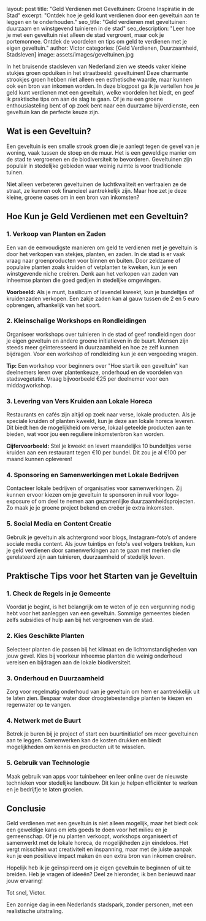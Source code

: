 layout: post
title:  "Geld Verdienen met Geveltuinen: Groene Inspiratie in de Stad"
excerpt: "Ontdek hoe je geld kunt verdienen door een geveltuin aan te leggen en te onderhouden."
seo_title:  "Geld verdienen met geveltuinen: duurzaam en winstgevend tuinieren in de stad"
seo_description: "Leer hoe je met een geveltuin niet alleen de stad vergroent, maar ook je portemonnee. Ontdek de voordelen en tips om geld te verdienen met je eigen geveltuin."
author: Victor
categories: [Geld Verdienen, Duurzaamheid, Stadsleven]
image: assets/images/geveltuinen.jpg

In het bruisende stadsleven van Nederland zien we steeds vaker kleine stukjes groen opduiken in het straatbeeld: geveltuinen! Deze charmante strookjes groen hebben niet alleen een esthetische waarde, maar kunnen ook een bron van inkomen worden. In deze blogpost ga ik je vertellen hoe je geld kunt verdienen met een geveltuin, welke voordelen het biedt, en geef ik praktische tips om aan de slag te gaan. Of je nu een groene enthousiasteling bent of op zoek bent naar een duurzame bijverdienste, een geveltuin kan de perfecte keuze zijn.

## Wat is een Geveltuin?

Een geveltuin is een smalle strook groen die je aanlegt tegen de gevel van je woning, vaak tussen de stoep en de muur. Het is een geweldige manier om de stad te vergroenen en de biodiversiteit te bevorderen. Geveltuinen zijn populair in stedelijke gebieden waar weinig ruimte is voor traditionele tuinen.

Niet alleen verbeteren geveltuinen de luchtkwaliteit en verfraaien ze de straat, ze kunnen ook financieel aantrekkelijk zijn. Maar hoe zet je deze kleine, groene oases om in een bron van inkomsten?

## Hoe Kun je Geld Verdienen met een Geveltuin?

### 1. **Verkoop van Planten en Zaden**

Een van de eenvoudigste manieren om geld te verdienen met je geveltuin is door het verkopen van stekjes, planten, en zaden. In de stad is er vaak vraag naar groenproducten voor binnen en buiten. Door zeldzame of populaire planten zoals kruiden of vetplanten te kweken, kun je een winstgevende niche creëren. Denk aan het verkopen van zaden van inheemse planten die goed gedijen in stedelijke omgevingen.

**Voorbeeld:** Als je munt, basilicum of lavendel kweekt, kun je bundeltjes of kruidenzaden verkopen. Een zakje zaden kan al gauw tussen de 2 en 5 euro opbrengen, afhankelijk van het soort.

### 2. **Kleinschalige Workshops en Rondleidingen**

Organiseer workshops over tuinieren in de stad of geef rondleidingen door je eigen geveltuin en andere groene initiatieven in de buurt. Mensen zijn steeds meer geïnteresseerd in duurzaamheid en hoe ze zelf kunnen bijdragen. Voor een workshop of rondleiding kun je een vergoeding vragen.

**Tip:** Een workshop voor beginners over "Hoe start ik een geveltuin" kan deelnemers leren over plantenkeuze, onderhoud en de voordelen van stadsvegetatie. Vraag bijvoorbeeld €25 per deelnemer voor een middagworkshop.

### 3. **Levering van Vers Kruiden aan Lokale Horeca**

Restaurants en cafés zijn altijd op zoek naar verse, lokale producten. Als je speciale kruiden of planten kweekt, kun je deze aan lokale horeca leveren. Dit biedt hen de mogelijkheid om verse, lokaal geteelde producten aan te bieden, wat voor jou een reguliere inkomstenbron kan worden.

**Cijfervoorbeeld:** Stel je kweekt en levert maandelijks 10 bundeltjes verse kruiden aan een restaurant tegen €10 per bundel. Dit zou je al €100 per maand kunnen opleveren!

### 4. **Sponsoring en Samenwerkingen met Lokale Bedrijven**

Contacteer lokale bedrijven of organisaties voor samenwerkingen. Zij kunnen ervoor kiezen om je geveltuin te sponsoren in ruil voor logo-exposure of om deel te nemen aan gezamenlijke duurzaamheidsprojecten. Zo maak je je groene project bekend en creëer je extra inkomsten.

### 5. **Social Media en Content Creatie**

Gebruik je geveltuin als achtergrond voor blogs, Instagram-foto’s of andere sociale media content. Als jouw tuintips en foto's veel volgers trekken, kun je geld verdienen door samenwerkingen aan te gaan met merken die gerelateerd zijn aan tuinieren, duurzaamheid of stedelijk leven.

## Praktische Tips voor het Starten van je Geveltuin

### 1. **Check de Regels in je Gemeente**

Voordat je begint, is het belangrijk om te weten of je een vergunning nodig hebt voor het aanleggen van een geveltuin. Sommige gemeentes bieden zelfs subsidies of hulp aan bij het vergroenen van de stad.

### 2. **Kies Geschikte Planten**

Selecteer planten die passen bij het klimaat en de lichtomstandigheden van jouw gevel. Kies bij voorkeur inheemse planten die weinig onderhoud vereisen en bijdragen aan de lokale biodiversiteit.

### 3. **Onderhoud en Duurzaamheid**

Zorg voor regelmatig onderhoud van je geveltuin om hem er aantrekkelijk uit te laten zien. Bespaar water door droogtebestendige planten te kiezen en regenwater op te vangen.

### 4. **Netwerk met de Buurt**

Betrek je buren bij je project of start een buurtinitiatief om meer geveltuinen aan te leggen. Samenwerken kan de kosten drukken en biedt mogelijkheden om kennis en producten uit te wisselen.

### 5. **Gebruik van Technologie**

Maak gebruik van apps voor tuinbeheer en leer online over de nieuwste technieken voor stedelijke landbouw. Dit kan je helpen efficiënter te werken en je bedrijfje te laten groeien.

## Conclusie

Geld verdienen met een geveltuin is niet alleen mogelijk, maar het biedt ook een geweldige kans om iets goeds te doen voor het milieu en je gemeenschap. Of je nu planten verkoopt, workshops organiseert of samenwerkt met de lokale horeca, de mogelijkheden zijn eindeloos. Het vergt misschien wat creativiteit en inspanning, maar met de juiste aanpak kun je een positieve impact maken én een extra bron van inkomen creëren.

Hopelijk heb ik je geïnspireerd om je eigen geveltuin te beginnen of uit te breiden. Heb je vragen of ideeën? Deel ze hieronder, ik ben benieuwd naar jouw ervaring!

Tot snel, Victor.

Een zonnige dag in een Nederlands stadspark, zonder personen, met een realistische uitstraling.